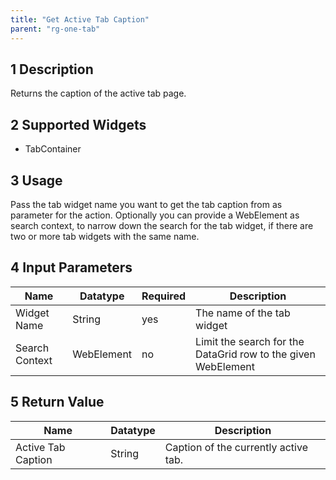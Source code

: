 ```yaml
---
title: "Get Active Tab Caption"
parent: "rg-one-tab"
---
```


## 1 Description

Returns the caption of the active tab page.

## 2 Supported Widgets

* TabContainer

## 3 Usage

Pass the tab widget name you want to get the tab caption from as parameter for the action.
Optionally you can provide a WebElement as search context, to narrow down the search for the tab widget, if there are two or more tab widgets with the same name.

## 4 Input Parameters

Name | Datatype | Required | Description
--- | --- | --- | ---
Widget Name | String | yes | The name of the tab widget
Search Context | WebElement | no | Limit the search for the DataGrid row to the given WebElement

## 5 Return Value

Name | Datatype | Description
--- | --- | ---
Active Tab Caption | String | Caption of the currently active tab.
